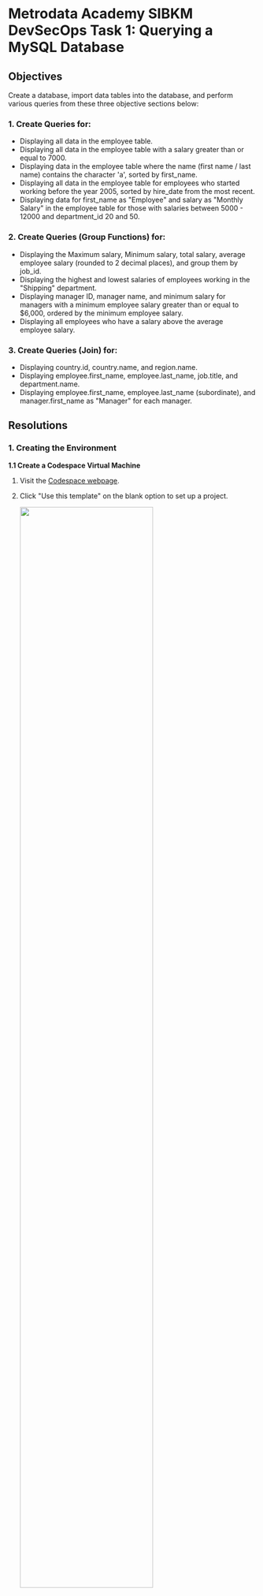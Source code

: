 # Metrodata Academy SIBKM DevSecOps Task 1: Querying a MySQL Database

## Objectives
Create a database, import data tables into the database, and perform various queries from these three objective sections below:

### 1. Create Queries for:
- Displaying all data in the employee table. <br/>
- Displaying all data in the employee table with a salary greater than or equal to 7000.<br/>
- Displaying data in the employee table where the name (first name / last name) contains the character 'a', sorted by first_name.<br/>
- Displaying all data in the employee table for employees who started working before the year 2005, sorted by hire_date from the most recent.<br/>
- Displaying data for first_name as "Employee" and salary as "Monthly Salary" in the employee table for those with salaries between 5000 - 12000 and department_id 20 and 50.

### 2. Create Queries (Group Functions) for:
- Displaying the Maximum salary, Minimum salary, total salary, average employee salary (rounded to 2 decimal places), and group them by job_id.<br/>
- Displaying the highest and lowest salaries of employees working in the "Shipping" department.<br/>
- Displaying manager ID, manager name, and minimum salary for managers with a minimum employee salary greater than or equal to $6,000, ordered by the minimum employee salary.<br/>
- Displaying all employees who have a salary above the average employee salary.

### 3. Create Queries (Join) for:
- Displaying country.id, country.name, and region.name.<br/>
- Displaying employee.first_name, employee.last_name, job.title, and department.name.<br/>
- Displaying employee.first_name, employee.last_name (subordinate), and manager.first_name as "Manager" for each manager.

## Resolutions

### 1. Creating the Environment
**1.1 Create a Codespace Virtual Machine**
1. Visit the [Codespace webpage](https://github.com/codespaces).
2. Click "Use this template" on the blank option to set up a project.

   <img src="_resources/Screenshot%202023-08-28%20at%2009.48.44.png" width="75%"/>

**1.2 Preparing the Database**
1. On the Codespace VM, install MySQL
   ```bash
   sudo apt update
   sudo apt install mysql-server
   sudo service mysql start
   ```
2. Upload the provided `.sql` file to the Codespace VM.

   <img src="_resources/Screenshot%202023-08-28%20at%2009.58.35.png" width="75%"/>

3. Connect to MySQL server
   ```bash
   sudo mysql -u root
   ```

4. Create a new database
   ```sql
   CREATE DATABASE HR;
   ```

5. Switch to the new database
   ```sql
   USE HR;
   ```

6. Import data using the uploaded `.sql` file
   ```sql
   source /path/to/data.sql;
   ```

### 2. Solving the Problems
**2.1 Solving the First Section of Objectives**
1. Display all data in the employee table.
   ```sql
   SELECT * FROM employee;
   ```
   
   <img src="_resources/Screenshot%202023-08-28%20at%2010.40.26.png" width="75%"/>

2. Display all data in the employee table with a salary greater than or equal to 7000.
   ```sql
   SELECT * FROM employee 
   WHERE salary >= 7000;
   ```

   <img src="_resources/Screenshot%202023-08-28%20at%2010.41.48.png" width="75%"/>

3. Display data in the employee table where the name (first name / last name) contains the character 'a', sorted by first_name.
   ```sql
   SELECT * FROM employee 
   WHERE first_name LIKE '%a%' 
      OR last_name LIKE '%a%'
   ORDER BY first_name;
   ```
   
   <img src="_resources/Screenshot%202023-08-28%20at%2010.44.32.png" width="75%"/>

4. Display all data in the employee table for employees who started working before the year 2005, sorted by hire_date from the most recent.
   ```sql
   SELECT * FROM employee 
   WHERE YEAR(hire_date) < 2005
   ORDER BY hire_date DESC;
   ```

   <img src="_resources/Screenshot%202023-08-28%20at%2010.45.45.png" width="75%"/>

5. Display data for first_name as "Employee" and salary as "Monthly Salary" in the employee table for those with salaries between 5000 - 12000 and department_id 20 and 50.
   ```sql
   SELECT first_name AS 'Employee', 
      salary AS 'Monthly Salary'
   FROM employee
   WHERE salary BETWEEN 5000 AND 12000 
      AND department IN (20, 50);
   ```

   <img src="_resources/Screenshot%202023-08-28%20at%2010.57.59.png" width="75%"/>

**2.2 Solving the Second Section of Objectives**
1. Display the Maximum salary, Minimum salary, total salary, average employee salary (rounded to 2 decimal places), and group them by job.
   ```sql
   SELECT job,
       MAX(salary) AS Maximum_Salary,
       MIN(salary) AS Minimum_Salary,
       SUM(salary) AS Total_Salary,
       ROUND(AVG(salary), 2) AS Average_Salary
   FROM employee
   GROUP BY job;
   ```

   <img src="_resources/Screenshot%202023-08-28%20at%2010.57.00.png" width="75%"/>

2. Display the highest and lowest salaries of employees working in the "Shipping" department.
   ```sql
   SELECT MAX(salary) AS Highest_Salary, MIN(salary) AS Lowest_Salary
   FROM employee
   WHERE department = (
       SELECT id
       FROM department
       WHERE name = 'Shipping'
   );
   ```

   <img src="_resources/Screenshot%202023-08-28%20at%2011.00.26.png" width="75%"/>

3. Display manager ID, manager name, and minimum salary for managers with a minimum employee salary greater than or equal to $6,000, ordered by the minimum employee salary.
   ```sql
   SELECT e.manager AS Manager_Id,
       CONCAT(m.first_name, ' ', m.last_name) AS Manager_Name,
       MIN(e.salary) AS Minimum_Salary
   FROM employee AS e
   JOIN employee AS m ON e.manager = m.id
   WHERE e.manager IS NOT NULL
   GROUP BY e.manager
   HAVING Minimum_Salary >= 6000
   ORDER BY Minimum_Salary;
   ```

   <img src="_resources/Screenshot%202023-08-28%20at%2011.05.18.png" width="75%"/>

4. Display all employees who have a salary above the average employee salary.
   ```sql
   SELECT *
   FROM employee
   WHERE salary > (
 	SELECT AVG(salary)
       FROM employee
   );
   ```

   <img src="_resources/Screenshot%202023-08-28%20at%2011.44.21.png" width="75%"/>

**2.3 Solving the Third Section of Objectives**
1. Display country.id, country.name, and region.name.
   ```sql
   SELECT c.id AS Country_Id, 
      c.name AS Country_Name, 
      r.name AS Region_Name
   FROM country AS c
   JOIN region AS r ON c.region = r.id;
   ```

   <img src="_resources/Screenshot%202023-08-28%20at%2011.50.49.png" width="75%"/>

2. Display employee.first_name, employee.last_name, job.title, and department.name.
   ```sql
   SELECT e.first_name AS First_Name, 
      e.last_name AS Last_Name, 
      j.title Job_Title, 
      d.name AS Department
   FROM employee AS e
   JOIN job AS j ON e.job = j.id
   JOIN department AS d ON e.department = d.id;
   ```

   <img src="_resources/Screenshot%202023-08-28%20at%2011.57.21.png" width="75%"/>

3. Display employee.first_name, employee.last_name (subordinate), and manager.first_name as "Manager" for each manager.
   ```sql
   SELECT e.first_name AS First_Name,
       e.last_name AS Last_Name,
       m.first_name AS Manager
   FROM employee AS e
   LEFT JOIN employee AS m ON e.manager = m.id;
   ```

   <img src="_resources/Screenshot%202023-08-28%20at%2012.00.57.png" width="75%"/>
